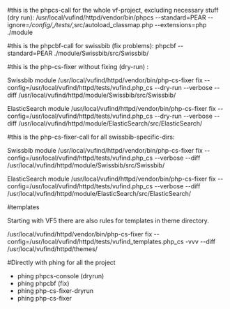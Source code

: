 #this is the phpcs-call for the whole vf-project, excluding necessary stuff (dry run):
/usr/local/vufind/httpd/vendor/bin/phpcs --standard=PEAR --ignore=*/config/*,*/tests/*,src/autoload_classmap.php --extensions=php ./module

#this is the phpcbf-call for swissbib (fix problems):
phpcbf --standard=PEAR ./module/Swissbib/src/Swissbib/

#this is the php-cs-fixer without fixing (dry-run) :

Swissbib module
/usr/local/vufind/httpd/vendor/bin/php-cs-fixer fix --config=/usr/local/vufind/httpd/tests/vufind.php_cs --dry-run --verbose --diff /usr/local/vufind/httpd/module/Swissbib/src/Swissbib/

ElasticSearch module
/usr/local/vufind/httpd/vendor/bin/php-cs-fixer fix --config=/usr/local/vufind/httpd/tests/vufind.php_cs --dry-run --verbose --diff /usr/local/vufind/httpd/module/ElasticSearch/src/ElasticSearch/

#this is the php-cs-fixer-call for all swissbib-specific-dirs:

Swissbib module
/usr/local/vufind/httpd/vendor/bin/php-cs-fixer fix --config=/usr/local/vufind/httpd/tests/vufind.php_cs --verbose --diff /usr/local/vufind/httpd/module/Swissbib/src/Swissbib/

ElasticSearch module
/usr/local/vufind/httpd/vendor/bin/php-cs-fixer fix --config=/usr/local/vufind/httpd/tests/vufind.php_cs --verbose --diff /usr/local/vufind/httpd/module/ElasticSearch/src/ElasticSearch/

#templates

Starting with VF5 there are also rules for templates in theme directory.

/usr/local/vufind/httpd/vendor/bin/php-cs-fixer fix --config=/usr/local/vufind/httpd/tests/vufind_templates.php_cs -vvv --diff /usr/local/vufind/httpd/themes/

#Directly with phing for all the project

 * phing phpcs-console (dryrun)
 * phing phpcbf (fix)
 * phing php-cs-fixer-dryrun
 * phing php-cs-fixer 

 
 
 
 
 
 
 



